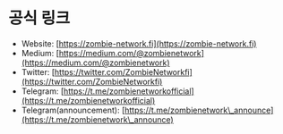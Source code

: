 # 공식 링크

* Website: [https://zombie-network.fi](https://zombie-network.fi)
* Medium: [https://medium.com/@zombienetwork](https://medium.com/@zombienetwork)
* Twitter: [https://twitter.com/ZombieNetworkfi](https://twitter.com/ZombieNetworkfi)
* Telegram: [https://t.me/zombienetworkofficial](https://t.me/zombienetworkofficial)
* Telegram(announcement): [https://t.me/zombienetwork\_announce](https://t.me/zombienetwork\_announce)
